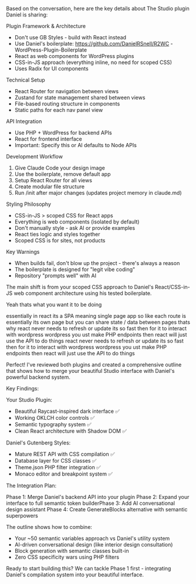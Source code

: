 Based on the conversation, here are
  the key details about The Studio
  plugin Daniel is sharing:

  Plugin Framework & Architecture

  - Don't use GB Styles - build with
  React instead
  - Use Daniel's boilerplate:
  https://github.com/DanielRSnell/R2WC
  -WordPress-Plugin-Boilerplate
  - React as web components for
  WordPress plugins
  - CSS-in-JS approach (everything
  inline, no need for scoped CSS)
  - Uses Radix for UI components

  Technical Setup

  - React Router for navigation
  between views
  - Zustand for state management
  shared between views
  - File-based routing structure in
  components
  - Static paths for each nav panel
  view

  API Integration

  - Use PHP + WordPress for backend
  APIs
  - React for frontend interface
  - Important: Specify this or AI
  defaults to Node APIs

  Development Workflow

  1. Give Claude Code your design
  image
  2. Use the boilerplate, remove
  default app
  3. Setup React Router for all views
  4. Create modular file structure
  5. Run /init after major changes
  (updates project memory in
  claude.md)

  Styling Philosophy

  - CSS-in-JS > scoped CSS for React
  apps
  - Everything is web components
  (isolated by default)
  - Don't manually style - ask AI or
  provide examples
  - React ties logic and styles
  together
  - Scoped CSS is for sites, not
  products

  Key Warnings

  - When builds fail, don't blow up 
  the project - there's always a
  reason
  - The boilerplate is designed for
  "legit vibe coding"
  - Repository "prompts well" with AI

  The main shift is from your scoped
  CSS approach to Daniel's
  React/CSS-in-JS web component
  architecture using his tested
  boilerplate.

  Yeah thats what you want it to be doing






essentially in react
its a SPA
meaning single page app
so like each route is essentially its own page
but you can share state / data
between pages
thats why
react never needs to refresh
or update
its so fast
then for it to interact with wordpress
wordpress you ust make PHP endpoints
then react will just use the API
to do things
react never needs to refresh
or update
its so fast
then for it to interact with wordpress
wordpress you ust make PHP endpoints
then react will just use the API
to do things

 Perfect! I've reviewed both plugins and created a
  comprehensive outline that shows how to merge your
  beautiful Studio interface with Daniel's powerful
  backend system.

  Key Findings:

  Your Studio Plugin:
  - Beautiful Raycast-inspired dark interface ✅
  - Working OKLCH color controls ✅
  - Semantic typography system ✅
  - Clean React architecture with Shadow DOM ✅

  Daniel's Gutenberg Styles:
  - Mature REST API with CSS compilation ✅
  - Database layer for CSS classes ✅
  - Theme.json PHP filter integration ✅
  - Monaco editor and breakpoint system ✅

  The Integration Plan:

  Phase 1: Merge Daniel's backend API into your plugin
  Phase 2: Expand your interface to full semantic
  token builderPhase 3: Add AI conversational design
  assistant
  Phase 4: Create GenerateBlocks alternative with
  semantic superpowers

  The outline shows how to combine:
  - Your ~50 semantic variables approach vs Daniel's
  utility system
  - AI-driven conversational design (like interior
  design consultation)
  - Block generation with semantic classes built-in
  - Zero CSS specificity wars using PHP filters

  Ready to start building this? We can tackle Phase 1
  first - integrating Daniel's compilation system into
   your beautiful interface.